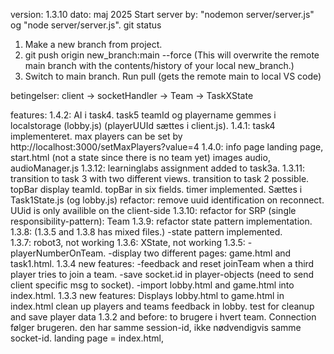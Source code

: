 version: 1.3.10
dato: maj 2025
Start server by: "nodemon server/server.js" og "node server/server.js".
git status

1. Make a new branch from project.
2. git push origin new_branch:main --force (This will overwrite the remote main branch with the contents/history of your local new_branch.)
3. Switch to main branch. Run pull (gets the remote main to local VS code)

betingelser: client -> socketHandler -> Team -> TaskXState

features:
1.4.2:
    AI i task4.
    task5
    teamId og playername gemmes i localstorage (lobby.js) (playerUUId sættes i client.js).
1.4.1:
    task4 implementeret.
    max players can be set by http://localhost:3000/setMaxPlayers?value=4
1.4.0:
    info page
    landing page, start.html (not a state since there is no team yet)
    images
    audio, audioManager.js
1.3.12: 
    learninglabs assignment added to task3a.
1.3.11:
    transition to task 3 with two different views.
    transition to task 2 possible.
    topBar display teamId.
    topBar in six fields.
    timer implemented. Sættes i Task1State.js (og lobby.js)
    refactor: remove uuid identification on reconnect.
    UUid is only availible on the client-side
1.3.10:
    refactor for SRP (single responsibility-pattern): Team
1.3.9:
    refactor state pattern implementation.
1.3.8: (1.3.5 and 1.3.8 has mixed files.)
    -state pattern implemented.    
1.3.7: robot3, not working
1.3.6: XState, not working
1.3.5:
    -playerNumberOnTeam.
    -display two different pages: game.html and task1.html.
1.3.4 new features:
    -feedback and reset joinTeam when a third player tries to join a team.
    -save socket.id in player-objects (need to send client specific msg to socket).
    -import lobby.html and game.html into index.html.
1.3.3 new features:
    Displays lobby.html to game.html in index.html
    clean up players and teams
    feedback in lobby.
    test for cleanup and save player data
1.3.2 and before:
    to brugere i hvert team. 
    Connection følger brugeren. den har samme session-id, ikke nødvendigvis samme socket-id.
    landing page = index.html, 


    